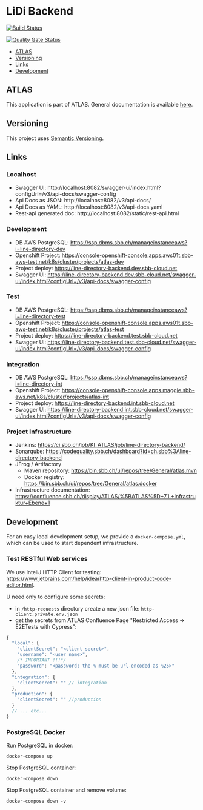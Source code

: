 # LiDi Backend

[![Build Status](https://ci.sbb.ch/job/KI_ATLAS/job/line-directory-backend/job/master/badge/icon)](https://ci.sbb.ch/job/KI_ATLAS/job/line-directory-backend/job/master/)

[![Quality Gate Status](https://codequality.sbb.ch/api/project_badges/measure?project=ch.sbb%3Aline-directory-backend&metric=alert_status)](https://codequality.sbb.ch/dashboard?id=ch.sbb%3Aline-directory-backend)

<!-- toc -->

- [ATLAS](#atlas)
- [Versioning](#versioning)
- [Links](#links)
- [Development](#development)

<!-- tocstop -->

## ATLAS
This application is part of ATLAS. General documentation is available [here](https://code.sbb.ch/projects/KI_ATLAS/repos/atlas-backend/browse/README.md#big-picture).

## Versioning
This project uses [Semantic Versioning](https://semver.org/).

## Links

### Localhost
* Swagger UI: http://localhost:8082/swagger-ui/index.html?configUrl=/v3/api-docs/swagger-config
* Api Docs as JSON: http://localhost:8082/v3/api-docs/
* Api Docs as YAML: http://localhost:8082/v3/api-docs.yaml
* Rest-api generated doc: http://localhost:8082/static/rest-api.html

### Development
* DB AWS PostgreSQL: https://ssp.dbms.sbb.ch/manageinstanceaws?i=line-directory-dev
* Openshift Project: https://console-openshift-console.apps.aws01t.sbb-aws-test.net/k8s/cluster/projects/atlas-dev
* Project deploy: https://line-directory-backend.dev.sbb-cloud.net
* Swagger UI: https://line-directory-backend.dev.sbb-cloud.net/swagger-ui/index.html?configUrl=/v3/api-docs/swagger-config

### Test
* DB AWS PostgreSQL: https://ssp.dbms.sbb.ch/manageinstanceaws?i=line-directory-test
* Openshift Project: https://console-openshift-console.apps.aws01t.sbb-aws-test.net/k8s/cluster/projects/atlas-test
* Project deploy: https://line-directory-backend.test.sbb-cloud.net
* Swagger UI: https://line-directory-backend.test.sbb-cloud.net/swagger-ui/index.html?configUrl=/v3/api-docs/swagger-config

### Integration
* DB AWS PostgreSQL: https://ssp.dbms.sbb.ch/manageinstanceaws?i=line-directory-int
* Openshift Project: https://console-openshift-console.apps.maggie.sbb-aws.net/k8s/cluster/projects/atlas-int
* Project deploy: https://line-directory-backend.int.sbb-cloud.net
* Swagger UI: https://line-directory-backend.int.sbb-cloud.net/swagger-ui/index.html?configUrl=/v3/api-docs/swagger-config


### Project Infrastructure
* Jenkins: https://ci.sbb.ch/job/KI_ATLAS/job/line-directory-backend/
* Sonarqube: https://codequality.sbb.ch/dashboard?id=ch.sbb%3Aline-directory-backend
* JFrog / Artifactory
  * Maven repository: https://bin.sbb.ch/ui/repos/tree/General/atlas.mvn
  * Docker registry: https://bin.sbb.ch/ui/repos/tree/General/atlas.docker
* Infrastructure documentation: https://confluence.sbb.ch/display/ATLAS/%5BATLAS%5D+7.1.+Infrastruktur+Ebene+1

## Development
For an easy local development setup, we provide a `docker-compose.yml`, which can be used to start dependent infrastructure.

### Test RESTful Web services
We use InteliJ HTTP Client for testing: https://www.jetbrains.com/help/idea/http-client-in-product-code-editor.html.

U need only to configure some secrets:
* in `/http-requests` directory create a new json file: `http-client.private.env.json`
* get the secrets from ATLAS Confluence Page "Restricted Access -> E2ETests with Cypress":
```javascript
{
  "local": {
    "clientSecret": "<client secret>",
    "username": "<user name>",
    /* IMPORTANT !!!*/
    "password": "<password: the % must be url-encoded as %25>"
  },
  "integration": {
    "clientSecret": "" // integration
  },
  "production": {
    "clientSecret": "" //production 
  }
  // ... etc...
}
```

### PostgreSQL Docker
Run PostgreSQL in docker:
~~~
docker-compose up
~~~

Stop PostgreSQL container:
~~~
docker-compose down
~~~

Stop PostgreSQL container and remove volume:
~~~
docker-compose down -v 
~~~
